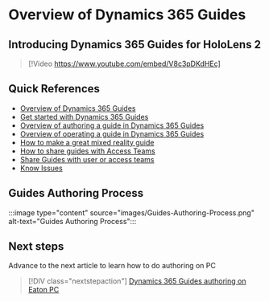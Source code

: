# Overview of Dynamics 365 Guides

## Introducing Dynamics 365 Guides for HoloLens 2

> [!Video https://www.youtube.com/embed/V8c3pDKdHEc]

## Quick References

- [Overview of Dynamics 365 Guides](https://docs.microsoft.com/dynamics365/mixed-reality/guides/)
- [Get started with Dynamics 365 Guides](https://docs.microsoft.com/dynamics365/mixed-reality/guides/get-started)
- [Overview of authoring a guide in Dynamics 365 Guides](https://docs.microsoft.com/dynamics365/mixed-reality/guides/authoring-overview)
- [Overview of operating a guide in Dynamics 365 Guides](https://docs.microsoft.com/dynamics365/mixed-reality/guides/operator-overview)
- [How to make a great mixed reality guide](https://docs.microsoft.com/dynamics365/mixed-reality/guides/great-guide)
- [How to share guides with Access Teams](https://docs.microsoft.com/dynamics365/mixed-reality/guides/admin-access-teams#step-5-share-the-guide-with-the-access-team)
- [Share Guides with user or access teams](https://vehicleorgdevtenant.crm.dynamics.com/)
- [Know Issues](https://docs.microsoft.com/dynamics365/mixed-reality/guides/known-issues)

## Guides Authoring Process

:::image type="content" source="images/Guides-Authoring-Process.png" alt-text="Guides Authoring Process":::

## Next steps

Advance to the next article to learn how to do authoring on PC
> [!DIV class="nextstepaction"]
> [Dynamics 365 Guides authoring on Eaton PC](PC-Authoring.md)